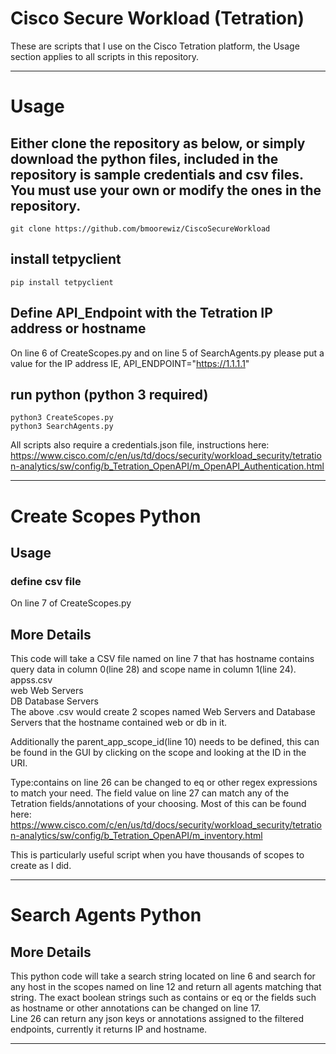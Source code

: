 # Cisco Secure Workload (Tetration)
These are scripts that I use on the Cisco Tetration platform, the Usage section applies to all scripts in this repository.

------------------------------------------------------------------------------------------------------------------------------
# Usage  
## Either clone the repository as below, or simply download the python files, included in the repository is sample credentials and csv files. You must use your own or modify the ones in the repository.  
    git clone https://github.com/bmoorewiz/CiscoSecureWorkload  
## install tetpyclient  
    pip install tetpyclient  
## Define API_Endpoint with the Tetration IP address or hostname
On line 6 of CreateScopes.py and on line 5 of SearchAgents.py please put a value for the IP address IE, 
    API_ENDPOINT="https://1.1.1.1"
## run python (python 3 required)
    python3 CreateScopes.py
    python3 SearchAgents.py

All scripts also require a credentials.json file, instructions here: https://www.cisco.com/c/en/us/td/docs/security/workload_security/tetration-analytics/sw/config/b_Tetration_OpenAPI/m_OpenAPI_Authentication.html

------------------------------------------------------------------------------------------------------------------------------
# Create Scopes Python
## Usage
### define csv file 
On line 7 of CreateScopes.py  

## More Details  
This code will take a CSV file named on line 7 that has hostname contains query data in column 0(line 28) and scope name in column 1(line 24).  
appss.csv  
web Web Servers  
DB Database Servers  
The above .csv would create 2 scopes named Web Servers and Database Servers that the hostname contained web or db in it.  

Additionally the parent_app_scope_id(line 10) needs to be defined, this can be found in the GUI by clicking on the scope and looking at the ID in the URI.   

Type:contains on line 26 can be changed to eq or other regex expressions to match your need. The field value on line 27 can match any of the Tetration fields/annotations of your choosing. Most of this can be found here: https://www.cisco.com/c/en/us/td/docs/security/workload_security/tetration-analytics/sw/config/b_Tetration_OpenAPI/m_inventory.html  

This is particularly useful script when you have thousands of scopes to create as I did.  

------------------------------------------------------------------------------------------------------------------------------
# Search Agents Python  
## More Details  
This python code will take a search string located on line 6 and search for any host in the scopes named on line 12 and return all agents matching that string. The exact boolean strings such as contains or eq or the fields such as hostname or other annotations can be changed on line 17.   
Line 26 can return any json keys or annotations assigned to the filtered endpoints, currently it returns IP and hostname.   

------------------------------------------------------------------------------------------------------------------------------
